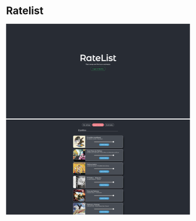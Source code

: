 # Ratelist

<div>
  <img src="client/src/assets/Login.png" alt="Home" width="800">
  <img src="client/src/assets/Search.png" alt="Create Event" width="800">
</div>



